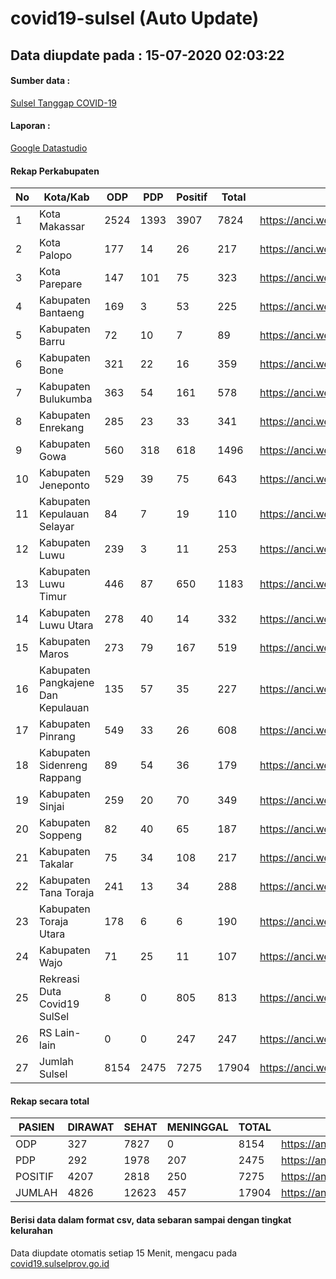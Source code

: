 
# covid19-sulsel (Auto Update)

## Data diupdate pada : 15-07-2020 02:03:22

#### Sumber data :
[Sulsel Tanggap COVID-19](https://covid19.sulselprov.go.id)

#### Laporan :
[Google Datastudio](https://datastudio.google.com/s/jythWGc1j4w)

#### Rekap Perkabupaten 
|No|Kota/Kab|ODP|PDP|Positif|Total|Link|
| --- | --- | --- | --- | --- | --- | --- |
|1|Kota Makassar|2524|1393|3907|7824|https://anci.web.id/cor/kota_makassar|
|2|Kota Palopo|177|14|26|217|https://anci.web.id/cor/kota_palopo|
|3|Kota Parepare|147|101|75|323|https://anci.web.id/cor/kota_parepare|
|4|Kabupaten Bantaeng|169|3|53|225|https://anci.web.id/cor/kabupaten_bantaeng|
|5|Kabupaten Barru|72|10|7|89|https://anci.web.id/cor/kabupaten_barru|
|6|Kabupaten Bone|321|22|16|359|https://anci.web.id/cor/kabupaten_bone|
|7|Kabupaten Bulukumba|363|54|161|578|https://anci.web.id/cor/kabupaten_bulukumba|
|8|Kabupaten Enrekang|285|23|33|341|https://anci.web.id/cor/kabupaten_enrekang|
|9|Kabupaten Gowa|560|318|618|1496|https://anci.web.id/cor/kabupaten_gowa|
|10|Kabupaten Jeneponto|529|39|75|643|https://anci.web.id/cor/kabupaten_jeneponto|
|11|Kabupaten Kepulauan Selayar|84|7|19|110|https://anci.web.id/cor/kabupaten_kepulauan_selayar|
|12|Kabupaten Luwu|239|3|11|253|https://anci.web.id/cor/kabupaten_luwu|
|13|Kabupaten Luwu Timur|446|87|650|1183|https://anci.web.id/cor/kabupaten_luwu_timur|
|14|Kabupaten Luwu Utara|278|40|14|332|https://anci.web.id/cor/kabupaten_luwu_utara|
|15|Kabupaten Maros|273|79|167|519|https://anci.web.id/cor/kabupaten_maros|
|16|Kabupaten Pangkajene Dan Kepulauan|135|57|35|227|https://anci.web.id/cor/kabupaten_pangkajene_dan_kepulauan|
|17|Kabupaten Pinrang|549|33|26|608|https://anci.web.id/cor/kabupaten_pinrang|
|18|Kabupaten Sidenreng Rappang|89|54|36|179|https://anci.web.id/cor/kabupaten_sidenreng_rappang|
|19|Kabupaten Sinjai|259|20|70|349|https://anci.web.id/cor/kabupaten_sinjai|
|20|Kabupaten Soppeng|82|40|65|187|https://anci.web.id/cor/kabupaten_soppeng|
|21|Kabupaten Takalar|75|34|108|217|https://anci.web.id/cor/kabupaten_takalar|
|22|Kabupaten Tana Toraja|241|13|34|288|https://anci.web.id/cor/kabupaten_tana_toraja|
|23|Kabupaten Toraja Utara|178|6|6|190|https://anci.web.id/cor/kabupaten_toraja_utara|
|24|Kabupaten Wajo|71|25|11|107|https://anci.web.id/cor/kabupaten_wajo|
|25|Rekreasi Duta Covid19 SulSel|8|0|805|813|https://anci.web.id/cor/rekreasi_duta_covid19_sulsel|
|26|RS Lain-lain|0|0|247|247|https://anci.web.id/cor/rs_lain-lain|
|27|Jumlah Sulsel|8154|2475|7275|17904|https://anci.web.id/cor/jumlah_sulsel|

#### Rekap secara total

| PASIEN | DIRAWAT | SEHAT | MENINGGAL | TOTAL | LINK |
| ---- | -------- | ---- | ---- |  ---- | ---- |
| ODP | 327 | 7827 | 0 | 8154 | https://anci.web.id/cor/odp_detail.html |
| PDP | 292 | 1978 | 207 | 2475 | https://anci.web.id/cor/pdp_detail.html |
| POSITIF | 4207 | 2818 | 250 | 7275 | https://anci.web.id/cor/positif_detail.html |
| JUMLAH | 4826 | 12623 | 457 | 17904 | https://anci.web.id/cor/jumlah_sulsel/ |

 
#### Berisi data dalam format csv, data sebaran sampai dengan tingkat kelurahan

Data diupdate otomatis setiap 15 Menit, mengacu pada [covid19.sulselprov.go.id](https://covid19.sulselprov.go.id)


